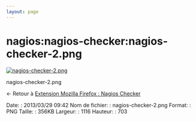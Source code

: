 ```yaml
---
layout: page
---
```


nagios:nagios-checker:nagios-checker-2.png
==========================================

[![nagios-checker-2.png](../..//assets/media/nagios/nagios-checker/nagios-checker-2.png@cache=&w=900&h=566 "nagios-checker-2.png")](../..//assets/media/nagios/nagios-checker/nagios-checker-2.png@cache= "Afficher le fichier original")

nagios-checker-2.png

← Retour à [Extension Mozilla Firefox : Nagios
Checker](../../../nagios/mise-en-place-complete-nagios-sur-rhel-5.4/nagios-checker.html "nagios:mise-en-place-complete-nagios-sur-rhel-5.4:nagios-checker")

Date:
:   2013/03/29 09:42
Nom de fichier:
:   nagios-checker-2.png
Format:
:   PNG
Taille:
:   356KB
Largeur:
:   1116
Hauteur:
:   703

